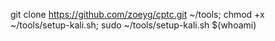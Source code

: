 git clone https://github.com/zoeyg/cptc.git ~/tools; chmod +x ~/tools/setup-kali.sh; sudo ~/tools/setup-kali.sh $(whoami)